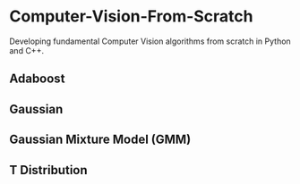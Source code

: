 # Computer-Vision-From-Scratch
Developing fundamental Computer Vision algorithms from scratch in Python and C++.

## Adaboost



## Gaussian



## Gaussian Mixture Model (GMM)


## T Distribution
